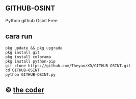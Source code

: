 ## GITHUB-OSINT
Python github Osint Free
## cara run
```
pkg update && pkg upgrade
pkg install git
pkg install colorama
pkg install python-pip
git clone https://github.com/TheyanzXD/GITHUB-OSINT.git
cd GITHUB-OSINT
python GITHUB-OSINT.py
```
## © <a href="https://github//yanz-iyyo">the coder</a>
